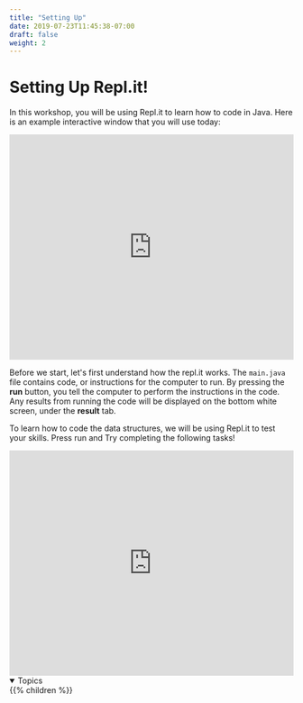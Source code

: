 ```yaml
---
title: "Setting Up"
date: 2019-07-23T11:45:38-07:00
draft: false
weight: 2
---
```


<link rel="stylesheet" href="../../style.css">

# Setting Up Repl.it!

In this workshop, you will be using Repl.it to learn how to code in Java. Here is an example interactive window that you will use today:

<iframe height="400px" width="100%" src="https://replit.com/@waterdud/helloWorld?lite=true" scrolling="no" frameborder="no" allowtransparency="true" allowfullscreen="true" sandbox="allow-forms allow-pointer-lock allow-popups allow-same-origin allow-scripts allow-modals"></iframe>


Before we start, let's first understand how the repl.it works. The `main.java` file contains code, or instructions for the computer to run. By pressing the **run** button, you tell the computer to perform the instructions in the code. Any results from running the code will be displayed on the bottom white screen, under the **result** tab.


To learn how to code the data structures, we will be using Repl.it to test your skills. Press run and Try completing the following tasks!

<iframe height="400px" width="100%" src="https://repl.it/@waterdud/NuevoIntro?lite=true" scrolling="no" frameborder="no" allowtransparency="true" allowfullscreen="true" sandbox="allow-forms allow-pointer-lock allow-popups allow-same-origin allow-scripts allow-modals"></iframe>



<details open>
<summary>Topics</summary>
{{% children %}}
</details>
